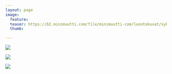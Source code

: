 ```yaml
---
layout: page
image:
  feature:
  teaser: https://b2.minimuutti.com/file/minimuutti-com/luontokuvat/syksy/5/DS68325-245px.jpg
  thumb:

---
```


![](https://b2.minimuutti.com/file/minimuutti-com/luontokuvat/syksy/5/DS68306-800px.jpg)

![](https://b2.minimuutti.com/file/minimuutti-com/luontokuvat/syksy/5/DS68312-800px.jpg)

![](https://b2.minimuutti.com/file/minimuutti-com/luontokuvat/syksy/5/DS68325-800px.jpg)
